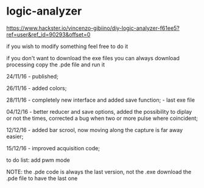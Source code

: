 # logic-analyzer

https://www.hackster.io/vincenzo-gibiino/diy-logic-analyzer-f61ee5?ref=user&ref_id=90293&offset=0

if you wish to modify something feel free to do it

if you don't want to download the exe files you can always download processing copy the .pde file and run it

24/11/16 - published;

26/11/16 - added colors;

28/11/16 - completely new interface and added save function;  - last exe file

04/12/16 - better reducer and save options, added the possibility to diplay or not the times, corrected a bug when two or more pulse where coincident;

12/12/16 - added bar scrool, now moving along the capture is far away easier;

15/12/16 - improved acquisition code;






to do list:
add pwm mode

NOTE: the .pde code is always the last version, not the .exe
download the .pde file to have the last one
